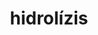 ---
title: "hidrolízis"
alias: 
type: note
subject: chemistry
tags:
 - chemistry
 - szerves_kémia
 - oxigéntartalmú
created: 2023.01.20 10:34
created_by: Ádám
status: empty
---
